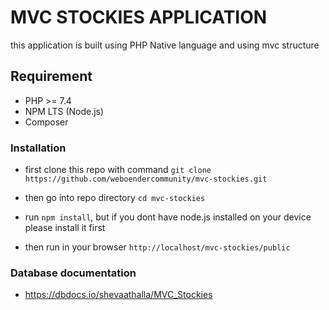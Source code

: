 # MVC STOCKIES APPLICATION
this application is built using PHP Native language and using mvc structure

## Requirement
- PHP >= 7.4
- NPM LTS (Node.js)
- Composer

### Installation
- first clone this repo with command
  `git clone https://github.com/weboendercommunity/mvc-stockies.git`

- then go into repo directory
  `cd mvc-stockies`  

- run `npm install`, but if you dont have node.js installed on your device please install it first
  
- then run in your browser
  `http://localhost/mvc-stockies/public`

### Database documentation
- https://dbdocs.io/shevaathalla/MVC_Stockies